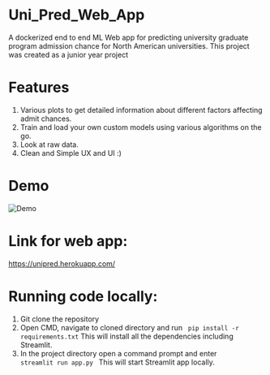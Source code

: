# Uni_Pred_Web_App
A dockerized end to end ML Web app for predicting university graduate program admission chance for North American universities.
This project was created as a junior year project

# Features
1. Various plots to get detailed information about different factors affecting admit chances.
2. Train and load your own custom models using various algorithms on the go.
3. Look at raw data. 
4. Clean and Simple UX and UI :) 

# Demo 
![Demo](demo/demo.gif)

# Link for web app:
https://unipred.herokuapp.com/

# Running code locally:
1. Git clone the repository 
2. Open CMD, navigate to cloned directory and run <code> pip install -r requirements.txt</code> This will install all the dependencies including Streamlit.
3. In the project directory open a command prompt and enter <code> streamlit run app.py </code> This will start Streamlit app locally.
